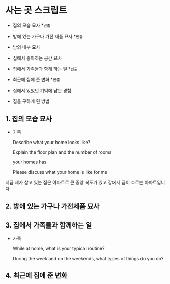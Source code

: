 # 사는 곳 스크립트

- 집의 모습 묘사 \*`빈출`
- 방에 있는 가구나 가전 제품 묘사 \*`빈출`
- 방의 내부 묘사

- 집에서 좋아하는 공간 묘사

- 집에서 가족들과 함계 하는 일 \*`빈출`

- 최근에 집에 준 변화 \*`빈출`
- 집에서 있었던 기억에 남는 경험

- 집을 구하게 된 방법

## 1. 집의 모습 묘사

- 가족

  Describe what your home looks like?

  Explain the floor plan and the number of rooms

  your homes has.

  Please discuss what your home is like for me

지금 제가 살고 있는 집은 아파트로 큰 중앙 복도가 있고 강에서 금이 흐르는 아파트입니다

## 2. 방에 있는 가구나 가전제품 묘사

## 3. 집에서 가족들과 함께하는 일

- 가족

  While at home, what is your typical routine?

  During the week and on the weekends, what types of things do you do?

## 4. 최근에 집에 준 변화
